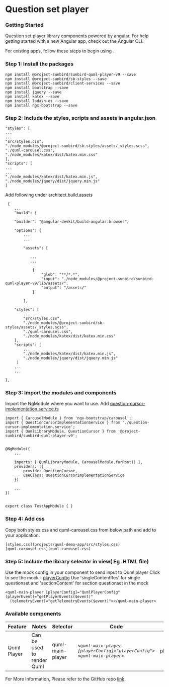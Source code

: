 # Question set player

### Getting Started

Question set player library components powered by angular. For help getting started with a new Angular app, check out the Angular CLI.&#x20;

For existing apps, follow these steps to begin using .

### Step 1: Install the packages

```
npm install @project-sunbird/sunbird-quml-player-v9 --save
npm install @project-sunbird/sb-styles --save
npm install @project-sunbird/client-services --save
npm install bootstrap --save
npm install jquery --save
npm install katex --save
npm install lodash-es --save
npm install ngx-bootstrap --save
```

### Step 2: Include the styles, scripts and assets in angular.json

```
"styles": [
...
...
"src/styles.css",
"./node_modules/@project-sunbird/sb-styles/assets/_styles.scss",
"./quml-carousel.css",
"./node_modules/katex/dist/katex.min.css"
],
"scripts": [
...
...
"./node_modules/katex/dist/katex.min.js",
"./node_modules/jquery/dist/jquery.min.js"
]
```

Add following under architect.build.assets

```
 {
    ...
    "build": {
    
    "builder": "@angular-devkit/build-angular:browser",
    
    "options": {
	    ...
	    ...

	    "assets": [
	    
		   ...
		   ...
		    
		    {
			    "glob": "**/*.*",
			    "input": "./node_modules/@project-sunbird/sunbird-quml-player-v9/lib/assets/",
			    "output": "/assets/"
		    }
	    
	    ],

    "styles": [
        ...
        "src/styles.css",
        "./node_modules/@project-sunbird/sb-styles/assets/_styles.scss",
        "./quml-carousel.css",
        "./node_modules/katex/dist/katex.min.css"
    ],
    "scripts": [
        ...
        "./node_modules/katex/dist/katex.min.js",
        "./node_modules/jquery/dist/jquery.min.js"
     ]
    ...
    ...

},
```

### Step 3: Import the modules and components

Import the NgModule where you want to use. Add [question-cursor-implementation.service.ts](https://github.com/project-sunbird/sunbird-quml-player/blob/release-4.5.0/projects/quml-demo-app/src/app/question-cursor-implementation.service.ts)

```
import { CarouselModule } from 'ngx-bootstrap/carousel';
import { QuestionCursorImplementationService } from './question-cursor-implementation.service';
import { QumlLibraryModule, QuestionCursor } from '@project-sunbird/sunbird-quml-player-v9';


@NgModule({
    ...
    
    imports: [ QumlLibraryModule, CarouselModule.forRoot() ],
    providers: [{
        provide: QuestionCursor,
        useClass: QuestionCursorImplementationService
    }]
    
    ...
})


export class TestAppModule { }
```

### Step 4: Add css

Copy both styles.css and quml-carousel.css from below path and add to your application.

```
[styles.css](projects/quml-demo-app/src/styles.css)
[quml-carousel.css](quml-carousel.css)
```

### Step 5: Include the library selector in view( Eg .HTML file)

Use the mock config in your component to send input to Quml player Click to see the mock - [playerConfig](./#undefined) Use 'singleContentRes' for single questionset and 'sectionContent' for section questionset in the mock

```
<quml-main-player [playerConfig]="QumlPlayerConfig" (playerEvent)="getPlayerEvents($event)"
  (telemetryEvent)="getTelemetryEvents($event)"></quml-main-player>
```

### Available components

| Feature     | Notes                      | Selector         | Code                                                                   | Input        | Output                      |
| ----------- | -------------------------- | ---------------- | ---------------------------------------------------------------------- | ------------ | --------------------------- |
| Quml Player | Can be used to render Quml | quml-main-player | _`<quml-main-player [playerConfig]="playerConfig"><quml-main-player>`_ | playerConfig | playerEvent, telemetryEvent |

For More Information, Please refer to the GitHub repo [link](./#getting-started).
